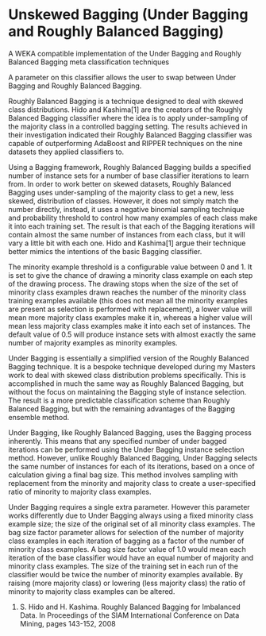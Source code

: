 Unskewed Bagging (Under Bagging and Roughly Balanced Bagging)
================

A WEKA compatible implementation of the Under Bagging and Roughly Balanced Bagging meta classification techniques

A parameter on this classifier allows the user to swap between Under Bagging and Roughly Balanced Bagging.

Roughly Balanced Bagging is a technique designed to deal with skewed class distributions. Hido and Kashima[1] are the creators of the Roughly Balanced Bagging classifier where the idea is to apply under-sampling of the majority class in a controlled bagging setting. The results achieved in their investigation indicated their Roughly Balanced Bagging classifier was capable of outperforming AdaBoost and RIPPER techniques on the nine datasets they applied classifiers to.

Using a Bagging framework, Roughly Balanced Bagging builds a specified number of instance sets for a number of base classifier iterations to learn from. In order to work better on skewed datasets, Roughly Balanced Bagging uses under-sampling of the majority class to get a new, less skewed, distribution of classes. However, it does not simply match the number directly, instead, it uses a negative binomial sampling technique and probability threshold to control how many examples of each class make it into each training set. The result is that each of the Bagging iterations will contain almost the same number of instances from each class, but it will vary a little bit with each one. Hido and Kashima[1] argue their technique better mimics the intentions of the basic Bagging classifier.

The minority example threshold is a configurable value between 0 and 1. It is set to give the chance of drawing a minority class example on each step of the drawing process. The drawing stops when the size of the set of minority class examples drawn reaches the number of the minority class training examples available (this does not mean all the minority examples are present as selection is performed with replacement), a lower value will mean more majority class examples make it in, whereas a higher value will mean less majority class examples make it into each set of instances. The default value of 0.5 will produce instance sets with almost exactly the same number of majority examples as minority examples.

Under Bagging is essentially a simplified version of the Roughly Balanced Bagging technique. It is a bespoke technique developed during my Masters work to deal with skewed class distribution problems specifically. This is accomplished in much the same way as Roughly Balanced Bagging, but without the focus on maintaining the Bagging style of instance selection. The result is a more predictable classification scheme than Roughly Balanced Bagging, but with the remaining advantages of the Bagging ensemble method.

Under Bagging, like Roughly Balanced Bagging, uses the Bagging process inherently. This means that any specified number of under bagged iterations can be performed using the Under Bagging instance selection method. However, unlike Roughly Balanced Bagging, Under Bagging selects the same number of instances for each of its iterations, based on a once of calculation giving a final bag size. This method involves sampling with replacement from the minority and majority class to create a user-specified ratio of minority to majority class examples.

Under Bagging requires a single extra parameter. However this parameter works differently due to Under Bagging always using a fixed minority class example size; the size of the original set of all minority class examples. The bag size factor parameter allows for selection of the number of majority class examples in each iteration of bagging as a factor of the number of minority class examples. A bag size factor value of 1.0 would mean each iteration of the base classifier would have an equal number of majority and minority class examples. The size of the training set in each run of the classifier would be twice the number of minority examples available. By raising (more majority class) or lowering (less majority class) the ratio of minority to majority class examples can be altered.

1) S. Hido and H. Kashima. Roughly Balanced Bagging for Imbalanced Data. In Proceedings of the SIAM International Conference on Data Mining, pages 143-152, 2008
